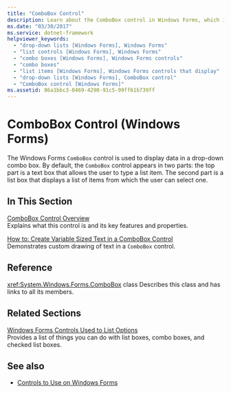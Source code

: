 ```yaml
---
title: "ComboBox Control"
description: Learn about the ComboBox control in Windows Forms, which is used to display data in a drop-down combo box.
ms.date: "03/30/2017"
ms.service: dotnet-framework
helpviewer_keywords: 
  - "drop-down lists [Windows Forms], Windows Forms"
  - "list controls [Windows Forms], Windows Forms"
  - "combo boxes [Windows Forms], Windows Forms controls"
  - "combo boxes"
  - "list items [Windows Forms], Windows Forms controls that display"
  - "drop-down lists [Windows Forms], ComboBox control"
  - "ComboBox control [Windows Forms]"
ms.assetid: 86a1bbc3-0469-4290-91c5-99ff61b739ff
---
```

# ComboBox Control (Windows Forms)

The Windows Forms `ComboBox` control is used to display data in a drop-down combo box. By default, the `ComboBox` control appears in two parts: the top part is a text box that allows the user to type a list item. The second part is a list box that displays a list of items from which the user can select one.

## In This Section

[ComboBox Control Overview](combobox-control-overview-windows-forms.md)\
Explains what this control is and its key features and properties.

[How to: Create Variable Sized Text in a ComboBox Control](how-to-create-variable-sized-text-in-a-combobox-control.md)\
Demonstrates custom drawing of text in a `ComboBox` control.

## Reference

<xref:System.Windows.Forms.ComboBox> class
Describes this class and has links to all its members.

## Related Sections

[Windows Forms Controls Used to List Options](windows-forms-controls-used-to-list-options.md)\
Provides a list of things you can do with list boxes, combo boxes, and checked list boxes.

## See also

- [Controls to Use on Windows Forms](controls-to-use-on-windows-forms.md)
